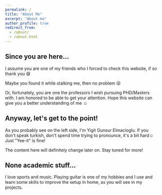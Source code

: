 ```yaml
---
permalink: /
title: "About Me"
excerpt: "About me"
author_profile: true
redirect_from:
  - /about/
  - /about.html
---
```


Since you are here...
------
I assume you are one of my friends who I forced to check this website, if so thank you :smile:

Maybe you found it while stalking me, then no problem :stuck_out_tongue_winking_eye:

Or, fortunately, you are one the professors I wish pursuing PHD/Masters with. I am honored to be able to get your attention. Hope this website can give you a better understanding of me :relaxed:

Anyway, let's get to the point!
------
As you probably see on the left side, I'm Yigit Gunsur Elmacioglu. If you don't speak turkish, don't spend time trying to pronounce, it's a bit hard:relaxed: Just "Yee-it" is fine!

The content here will definitely change later on. Stay tuned for more!

None academic stuff...
------
I love sports and music. Playing guitar is one of my hobbies and I use and learn some skills to improve the setup in home, as you will see in my projects.
